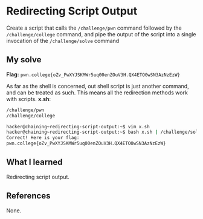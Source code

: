 # Redirecting Script Output
Create a script that calls the `/challenge/pwn` command followed by the `/challenge/college` command, and pipe the output of the script into a single invocation of the `/challenge/solve` command

## My solve
**Flag:** `pwn.college{oZv_PwXYJSKMWr5uq00enZOuV3H.QX4ETO0wSN3AzNzEzW}`

As far as the shell is concerned, out shell script is just another command, and can be treated as such. This means all the redirection methods work with scripts.
**x.sh**:
```bash
/challenge/pwn
/challenge/college
```


```bash
hacker@chaining~redirecting-script-output:~$ vim x.sh
hacker@chaining~redirecting-script-output:~$ bash x.sh | /challenge/solve 
Correct! Here is your flag:
pwn.college{oZv_PwXYJSKMWr5uq00enZOuV3H.QX4ETO0wSN3AzNzEzW}
```

## What I learned
Redirecting script output.

## References 
None.